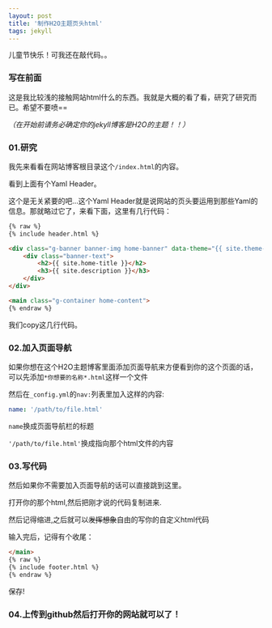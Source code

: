 ```yaml
---
layout: post
title: '制作H2O主题页头html'
tags: jekyll
---
```


儿童节快乐！可我还在敲代码。。

### 写在前面

这是我比较浅的接触网站html什么的东西。我就是大概的看了看，研究了研究而已。希望不要喷==

*（在开始前请务必确定你的jekyll博客是H2O的主题！！）*

### 01.研究

我先来看看在网站博客根目录这个`/index.html`的内容。

看到上面有个Yaml Header。

这个是无关紧要的吧...这个Yaml Header就是说网站的页头要运用到那些Yaml的信息。那就略过它了，来看下面，这里有几行代码：

```html
{% raw %}
{% include header.html %}

<div class="g-banner banner-img home-banner" data-theme="{{ site.theme-color }}">
    <div class="banner-text">
        <h2>{{ site.home-title }}</h2>
        <h3>{{ site.description }}</h3>
    </div>
</div>

<main class="g-container home-content">
{% endraw %}
```

我们copy这几行代码。

### 02.加入页面导航

如果你想在这个H2O主题博客里面添加页面导航来方便看到你的这个页面的话，可以先添加`*你想要的名称*.html`这样一个文件

然后在`_config.yml`的`nav:`列表里加入这样的内容:

```yaml
name: '/path/to/file.html'
```

`name`换成页面导航栏的标题

`'/path/to/file.html'`换成指向那个html文件的内容

### 03.写代码

然后如果你不需要加入页面导航的话可以直接跳到这里。

打开你的那个html,然后把刚才说的代码复制进来.

然后记得缩进,之后就可以<del>发挥想象</del>自由的写你的自定义html代码

输入完后，记得有个收尾：

```html
</main>
{% raw %}
{% include footer.html %}
{% endraw %}
```

保存! 

### 04.上传到github然后打开你的网站就可以了！
